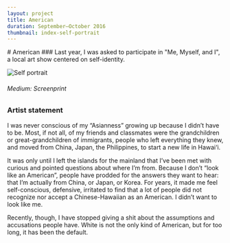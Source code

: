 ```yaml
---
layout: project
title: American
duration: September—October 2016
thumbnail: index-self-portrait
---
```

<div class="o-wrap" markdown="1">
# American
### Last year, I was asked to participate in "Me, Myself, and I", a local art show centered on self-identity.

![Self portrait](../../images/self-portrait-table.png)
###### Medium: Screenprint


<!-- I have been conflicted with my own identity for a long time now. These feelings have gotten more complicated after I moved away from Hawai'i and settled in Texas.

On the outset, I look East Asian, but I'm not from East Asia. I was born here, in the U.S., along with my mom and dad. All three of us were born in Hawai'i, an extremely unique and special place much different from the mainland U.S.

However, my experiences as an Asian-American are much different than that of Asian-Americans who grew up in the U.S. mainland. In Hawai'i, most of my classmates were also Asian-Americans, Pacific Islanders, or a mix of multiple races.

I've been wanting to write this for awhile but did not have the words or understanding to do so. I still don't.

At that time, I was starting to feel an uncomfortable awareness of my race that I had not felt before. I grew up in Hawai'i,

I am Chinese, Hawaiian, and Causasian. I look ambiguous to people everywhere I go, including my home state.

My mom is full-Chinese. Her mom immigrated from China
and growing up, I remember her side of the family commenting  being "too brown", "too hairy", and


and how different I looked compared to those around me. White people were everywhere.

beginning to feel how out of place I looked whenever I walked down the street or into a restaurant with my White boyfriend. -->

### Artist statement
I was never conscious of my “Asianness” growing up because I didn’t have to be. Most, if not all, of my friends and classmates were the grandchildren or great-grandchildren of immigrants, people who left everything they knew, and moved from China, Japan, the Philippines, to start a new life in Hawai‘i.

It was only until I left the islands for the mainland that I’ve been met with curious and pointed questions about where I’m from. Because I don’t “look like an American”, people have prodded for the answers they want to hear: that I’m actually from China, or Japan, or Korea. For years, it made me feel self-conscious, defensive, irritated to find that a lot of people did not recognize nor accept a Chinese-Hawaiian as an American. I didn’t want to look like me.

Recently, though, I have stopped giving a shit about the assumptions and accusations people have. White is not the only kind of American, but for too long, it has been the default.
</div>
